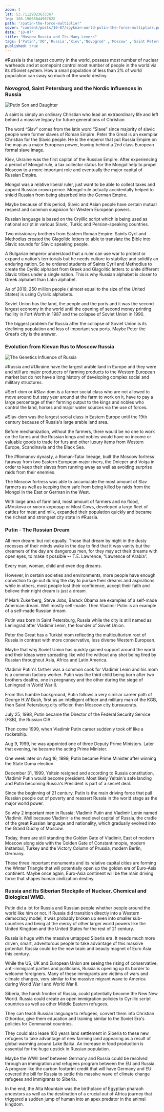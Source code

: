 ```yaml
--- 
zoom: 4
lat: 53.71129023633367
lng: 108.19065044967628
path: "/putin-the-force-multiplier"
cover: "content/posts/10-07/spykman-world-putin-the-force-multiplier.png"
date: "10-07"
title: "Moscow Russia and Its Many Levers"
tags: ['Putin','XO','Russia','Kiev','Novogrod' ,'Moscow' ,'Saint Petersburg' ,'Astrakhan' ,'Kazan' ,'Siberia' ,'Vlad-ivo-Stov' ,'Golden Gate','Spykman World','Nicholas Spykman']    
published: true
---
```

#Russia is the largest country in the world, possess most number of nuclear warheads and at somepoint control most number of people in the world via its #Soviet system. How a small population of less than 2% of world population can sway so much of the world destiny. 

### Novogrod, Saint Petersburg and the Nordic Influences in Russia
![Putin Son and Daughter](https://storage.googleapis.com/spykman-world/putin_son_and_daughter.png)

A saint is simply an ordinary Christian who lead an extraordinary life and left behind a massive legacy for future generations of Christian. 

The word “Slav” comes from the latin word “Slave” since majority of slavic people were former slaves of Roman Empire. Peter the Great is an exemplar Christian for the Slavic people. He is the emperor that put Russia Empire on the map as a major European power, leaving behind a 2nd class European formal slave image. 

Kiev, Ukraine was the first capital of the Russian Empire. After experiencing a period of Mongol rule, a tax collector status for the Mongol help to propel Moscow to a more important role and eventually the major capital of Russian Empire. 

Mongol was a relative liberal ruler, just want to be able to collect taxes and appoint Russian crown prince. Mongol rule actually accidentally helped to shield Russian from being absorbed into the German Empire.  

Maybe because of this period, Slavic and Asian people have certain mutual respect and common suspicion for Western European powers.

Russian language is based on the Cryillic script which is being used as national script in various Slavic, Turkic and Persian-speaking countries. 

Two missionary brothers from Eastern Roman Empire: Saints Cyril and Methodius created the Glagolitic letters to able to translate the Bible into Slavic sounds for Slavic speaking people. 

A Bulgarian emperor understood that a ruler can use war to protect or expand a nation’s territorials but he needs culture to stabilize and solidify an enduring nation. So he ordered students of Saints Cyril and Methodius to create the Cyrilic alphabet from Greek and Glagolitic letters  to unite different Slavic tribes under a single nation. This is why Russian alphabet is closer to Greek alphabet than Latin alphabet.

As of 2019, 250 million people ( almost equal to the size of the United States) is using Cyralic alphabets. 

Soviet Union has the land, the people and the ports and it was the second largest economy in the world until the opening of second money printing facility in Fort Worth in 1987 and the collapse of Soviet Union in 1990. 

The biggest problem for Russia after the collapse of Soviet Union is its declining population and loss of important sea ports. Maybe Peter the Great’s city is the answer.

### Evolution from Kievan Rus to Moscow Russia
![The Genetics Influence of Russia](https://storage.googleapis.com/spykman-world/genetics_influences_of_russia.png)

#Russia and #Ukraine have the largest arable land in Europe and they were and still are major producers of farming products to the Western European market but do not have a long history of developing complex social and military structures.

#Serf-dom or #Slav-dom is a farmer social class who are not allowed to move around but stay year around at the farm to work on it, have to pay a large percentage of their farming output to the kings and nobles who control the land, horses and major water sources via the use of forces. 

#Slav-dom was the largest social class in Eastern Europe until the 19th century because of Russia's large arable land area. 

Before mechanization, without the farmers, there would be no one to work on the farms and the Russian kings and nobles would have no income or valuable goods to trade for furs and other luxury items from Western Europe, Scandinavia and the Black Sea. 

The #Romanov dynasty, a Roman-Tatar lineage, built the Moscow fortress faraway from two Eastern European major rivers, the Dnieper and Volga in order to keep their slaves from running away as well as avoiding surprise raids from their enemies.

The Moscow fortress was able to accumulate the most amount of Slav farmers as well as keeping them safe from being killed by raids from the Mongol in the East or German in the West. 

With large area of farmland, most amount of farmers and no flood, #Moskova or много коровыp or Most Cows, developed a large fleet of cattles for meat and milk, expanded their population quickly and became the richest and strongest city state in #Russia. 

### Putin - The Russian Dream

All men dream: but not equally. Those that dream by night in the dusty recesses of their minds wake in the day to find that it was vanity but the dreamers of the day are dangerous men, for they may act their dreams with open eyes, to make it possible -- T.E. Lawrence, “Lawrence of Arabia”.

Every man, woman, child and even dog dreams. 

However, in certain societies and environments, more people have enough conviction to go out during the day to pursue their dreams and aspirations while in others, most people lost their confidence, accept their faith and believe their night dream is just a dream.

If Mark Zukerberg, Steve Jobs, Barack Obama are examples of a self-made American dream. Well mostly self-made. Then Vladimir Putin is an example of a self-made Russian dream. 

Putin was born in Saint Petersburg, Russia while the city is still named as Leningrad after Vladimir Lenin, the founder of Soviet Union. 

Peter the Great has a Turkist mom reflecting the multiculturism root of Russia in contrast with more conservative, less diverse Western European. 

Maybe that why Soviet Union has quickly gained support around the world and their ideas were spreading like wild fire without any shot being fired by Russian throughout Asia, Africa and Latin America. 

Vladimir Putin's farther was a common cook for Vladimir Lenin and his mom is a common factory worker. Putin was the third child being born after two brothers dealths, one in pregnancy and the other during the siege of Leningrad in World War II. 

From this humble background, Putin follows a very similiar career path of George H.W Bush, first as an intelligent officer and military man of the KGB, then Saint Petersburg city officier, then Moscow city bureaucrats. 

July 25, 1998, Putin became the Director of the Federal Security Service (FSB), the Russian CIA. 

Then come 1999, when Vladimir Putin career suddenly took off like a rocketship. 

Aug 9, 1999, he was appointed one of three Deputy Prime Ministers. Later that evening, he became the acting Prime Minister. 

One week later on Aug 16, 1999, Putin became Prime Minister after winning the State Duma election. 

December 31, 1999, Yeltsin resigned and according to Russia constitution, Vladimir Putin would become president. Most likely Yeltsin's safe landing and Putin becoming Russia's President is part of a secret deal.

Since the beginning of 21 century, Putin is the main driving force that pull Russian people out of poverty and reassert Russia in the world stage as the major world power.  

So why 2 important men in Russia: Vladimir Putin and Vladimir Lenin named Vladimir. Well because Vladimir is the medievel capital of Russia, the cradle of the great Russian language and nationality, which gradually evolved into the Grand Duchy of Moscow. 

Today, there are still standing the Golden Gate of Vladimir, East of modern Moscow along side with the Golden Gate of Constantinnople, modern Instanbul, Turkey and the Victory Column of Prussia, modern Berlin, Germany. 

These three important monuments and its relative capital cities are forming the Winter Triangle that will potentially open up the golden era of Euro-Asia continent. Maybe once again, Euro-Asia continent will be the main driving force that shapes human civilization destiny. 

### Russia and Its Siberian Stockpile of Nuclear, Chemical and Biological WMD.

Putin did a lot for Russia and Russian people whether people around the world like him or not. If Russia did transition directly into a Western democracy model, it was probably broken up even into smaller sub-countries and being at the mercy of other larger world powers like the United Kingdom and the United States for the rest of 21 century.

Russia is huge with the massive untapped Siberia era. It needs much more driven, smart, adventurous people to take advantage of this massive potential. 
Russia could be the new brain and beauty magnet of Euro Asia this century.

While the US, UK and European Union are seeing the rising of conservative, anti-immigrant parties and politicians, Russia is opening up its border to welcome foreigners. Many of these immigrants are victims of wars and climate changes, very similar to the massive migrant wave to America during World War I and World War II. 

Siberia, the harsh frontier of Russia, could potentially become the New New World. Russia could create an open immigration policies to Cyrillic script countries as well as other Middle Eastern refugees.  

They can teach Russian language to refugees, convert them into Christian Othordox, give them education and training similar to the Soviet Era's policies for Communist countries. 

They could also lease 100 years land settlement in Siberia to these new refugees to take advantage of new farming land appearing as a result of global warming around Lake Baika. An increase in food production is essential for the huge upstick in Russian population. 

Maybe the WWII beef between Germany and Russia could be resolved through an immigration and refugees program between the EU and Russia. A program like the carbon footprint credit that will have Germany and EU covered the bill for Russia to settle this massive wave of climate change refugees and immigrants to Siberia.  

In the end, the Alta Mountain was the birthplace of Egyptian pharaoh ancestors as well as the destination of a crucial out of Africa journey that triggered a sudden jump of human into an apex predator in the animal kingdom. 
